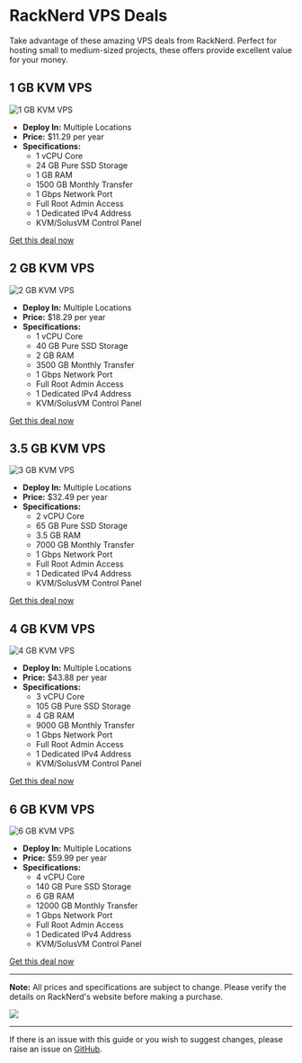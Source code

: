 # RackNerd VPS Deals

Take advantage of these amazing VPS deals from RackNerd. Perfect for hosting small to medium-sized projects, these offers provide excellent value for your money.

## 1 GB KVM VPS
![1 GB KVM VPS](1gb.jpg)

- **Deploy In:** Multiple Locations
- **Price:** $11.29 per year
- **Specifications:**
  - 1 vCPU Core
  - 24 GB Pure SSD Storage
  - 1 GB RAM
  - 1500 GB Monthly Transfer
  - 1 Gbps Network Port
  - Full Root Admin Access
  - 1 Dedicated IPv4 Address
  - KVM/SolusVM Control Panel

[Get this deal now](https://my.racknerd.com/aff.php?aff=5792&pid=903&ref=techdox.nz)

## 2 GB KVM VPS
![2 GB KVM VPS](2gb.jpg)

- **Deploy In:** Multiple Locations
- **Price:** $18.29 per year
- **Specifications:**
  - 1 vCPU Core
  - 40 GB Pure SSD Storage
  - 2 GB RAM
  - 3500 GB Monthly Transfer
  - 1 Gbps Network Port
  - Full Root Admin Access
  - 1 Dedicated IPv4 Address
  - KVM/SolusVM Control Panel

[Get this deal now](https://my.racknerd.com/aff.php?aff=5792&pid=904&ref=techdox.nz)

## 3.5 GB KVM VPS
![3 GB KVM VPS](3.5gb.jpg)

- **Deploy In:** Multiple Locations
- **Price:** $32.49 per year
- **Specifications:**
  - 2 vCPU Core
  - 65 GB Pure SSD Storage
  - 3.5 GB RAM
  - 7000 GB Monthly Transfer
  - 1 Gbps Network Port
  - Full Root Admin Access
  - 1 Dedicated IPv4 Address
  - KVM/SolusVM Control Panel

[Get this deal now](https://my.racknerd.com/aff.php?aff=5792&pid=905&ref=techdox.nz)

## 4 GB KVM VPS
![4 GB KVM VPS](4gb.jpg)

- **Deploy In:** Multiple Locations
- **Price:** $43.88 per year
- **Specifications:**
  - 3 vCPU Core
  - 105 GB Pure SSD Storage
  - 4 GB RAM
  - 9000 GB Monthly Transfer
  - 1 Gbps Network Port
  - Full Root Admin Access
  - 1 Dedicated IPv4 Address
  - KVM/SolusVM Control Panel

[Get this deal now](https://my.racknerd.com/aff.php?aff=5792&pid=906&ref=techdox.nz)

## 6 GB KVM VPS
![6 GB KVM VPS](6gb.jpg)

- **Deploy In:** Multiple Locations
- **Price:** $59.99 per year
- **Specifications:**
  - 4 vCPU Core
  - 140 GB Pure SSD Storage
  - 6 GB RAM
  - 12000 GB Monthly Transfer
  - 1 Gbps Network Port
  - Full Root Admin Access
  - 1 Dedicated IPv4 Address
  - KVM/SolusVM Control Panel

[Get this deal now](https://my.racknerd.com/aff.php?aff=5792&pid=907&ref=techdox.nz)

---

**Note:** All prices and specifications are subject to change. Please verify the details on RackNerd's website before making a purchase.

<a href="https://www.buymeacoffee.com/techdox"><img src="https://img.buymeacoffee.com/button-api/?text=Buy me a cup of tea&emoji=🍵&slug=techdox&button_colour=FFDD00&font_colour=000000&font_family=Cookie&outline_colour=000000&coffee_colour=ffffff" /></a>


---

If there is an issue with this guide or you wish to suggest changes, please raise an issue on [GitHub](https://github.com/Techdox/techdox-docs).

